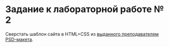# Задание к лабораторной работе № 2

Сверстать шаблон сайта в HTML+CSS из [выданного преподавателем PSD-макета](https://github.com/spiPavel/BSUIR.2.4.RPI.JavascriptAssignments/blob/master/Lab%202/Responsive%20PSD.psd).
